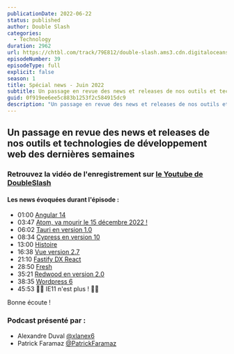 ```yaml
---
publicationDate: 2022-06-22
status: published
author: Double Slash
categories:
  - Technology
duration: 2962
url: https://chtbl.com/track/79E812/double-slash.ams3.cdn.digitaloceanspaces.com/DS_039_news06_22.mp3
episodeNumber: 39
episodeType: full
explicit: false
season: 1
title: Spécial news - Juin 2022
subtitle: Un passage en revue des news et releases de nos outils et technologies de développement web des dernières semaines
guid: 0f919ee6ee5c883b1253f2c584915dc9
description: "Un passage en revue des news et releases de nos outils et technologies de développement web des dernières semaines Retrouvez la vidéo de l'enregistrement sur le Youtube de DoubleSlash Les news évoquées durant l'épisode : 01:00 Angular 14 03:47 Atom, va mourir le 15 décembre 2022 ! 06:02 Tauri en version 1.0 08:34 Cypress en version 10 13:00 Histoire 16:38 Vue version 2.7 21:10 Fastify DX React 28:50 Fresh 35:21 Redwood en version 2.0 38:35 Wordpress 6 45:53 🎉🎉 IE11 n'est plus ! 🎉🎉 Bonne écoute ! Podcast présenté par : Alexandre Duval @xlanex6 Patrick Faramaz @PatrickFaramaz"
---
```


## Un passage en revue des news et releases de nos outils et technologies de développement web des dernières semaines

### Retrouvez la vidéo de l'enregistrement sur [le Youtube de DoubleSlash](https://youtu.be/eTBTWDVQ8EQ)

#### Les news évoquées durant l'épisode :

- 01:00 [Angular 14](https://blog.angular.io/angular-v14-is-now-available-391a6db736af)
- 03:47 [Atom, va mourir le 15 décembre 2022 !](https://betterprogramming.pub/atom-text-editor-is-dying-long-live-ides-3d1d35ff4e7e)
- 06:02 [Tauri en version 1.0](https://tauri.studio/)
- 08:34 [Cypress en version 10](https://www.cypress.io/blog/2022/06/01/cypress-10-release/)
- 13:00 [Histoire](https://histoire.dev/guide/index.html)
- 16:38 [Vue version 2.7](https://blog.vuejs.org/posts/vue-2-7-beta.html)
- 21:10 [Fastify DX React](https://github.com/fastify/fastify-dx/blob/main/packages/fastify-dx-react/README.md)
- 28:50 [Fresh](https://fresh.deno.dev/)
- 35:21 [Redwood en version 2.0](https://tom.preston-werner.com/2022/05/23/major-version-numbers-are-not-sacred.html)
- 38:35 [Wordpress 6](https://fr.wordpress.org/2022/05/04/guide-des-changements-techniques-de-wordpress-6-0/)
- 45:53 🎉🎉 IE11 n'est plus ! 🎉🎉

Bonne écoute !

### Podcast présenté par :

- Alexandre Duval [@xlanex6](https://twitter.com/xlanex6)
- Patrick Faramaz [@PatrickFaramaz](https://twitter.com/PatrickFaramaz)
